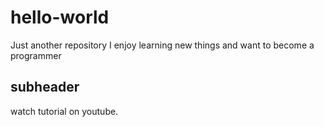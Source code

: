 # hello-world
Just another repository
I enjoy learning new things and want to become a programmer
## subheader

watch tutorial on youtube.